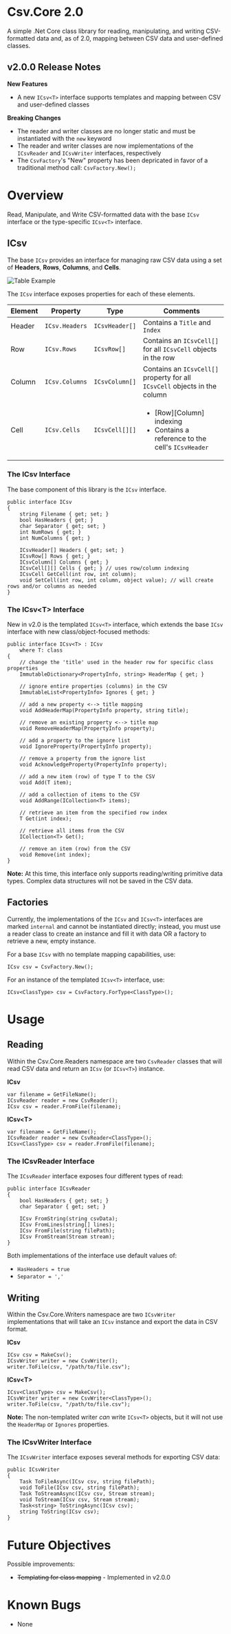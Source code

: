 # Csv.Core 2.0

A simple .Net Core class library for reading, manipulating, and writing CSV-formatted data and, as of 2.0, mapping between CSV data and user-defined classes.

## v2.0.0 Release Notes

**New Features**

  * A new `ICsv<T>` interface supports templates and mapping between CSV and user-defined classes

**Breaking Changes**

  * The reader and writer classes are no longer static and must be instantiated with the `new` keyword
  * The reader and writer classes are now implementations of the `ICsvReader` and `ICsvWriter` interfaces, respectively
  * The `CsvFactory`'s "New" property has been depricated in favor of a traditional method call: `CsvFactory.New();`

# Overview

Read, Manipulate, and Write CSV-formatted data with the base `ICsv` interface or the type-specific `ICsv<T>` interface.

## ICsv

The base `ICsv` provides an interface for managing raw CSV data using a set of **Headers**, **Rows**, **Columns**, and **Cells**.

![Table Example](Csv.Core.png)

The `ICsv` interface exposes properties for each of these elements.

Element|Property|Type|Comments
---|---|---|---
Header|`ICsv.Headers`|`ICsvHeader[]`|Contains a `Title` and `Index`
Row|`ICsv.Rows`|`ICsvRow[]`|Contains an `ICsvCell[]` for all `ICsvCell` objects in the row
Column|`ICsv.Columns`|`ICsvColumn[]`|Contains an `ICsvCell[]` property for all `ICsvCell` objects in the column
Cell|`ICsv.Cells`|`ICsvCell[][]`|<ul><li>[Row][Column] indexing</li><li>Contains a reference to the cell's `ICsvHeader`</li></ul>


### The ICsv Interface
The base component of this library is the `ICsv` interface.

```
public interface ICsv
{
    string Filename { get; set; }
    bool HasHeaders { get; }
    char Separator { get; set; }
    int NumRows { get; }
    int NumColumns { get; }

    ICsvHeader[] Headers { get; set; }
    ICsvRow[] Rows { get; }
    ICsvColumn[] Columns { get; }
    ICsvCell[][] Cells { get; } // uses row/column indexing
    ICsvCell GetCell(int row, int column);
    void SetCell(int row, int column, object value); // will create rows and/or columns as needed
}
```

### The ICsv\<T> Interface
New in v2.0 is the templated `ICsv<T>` interface, which extends the base `ICsv` interface with new class/object-focused methods:

```
public interface ICsv<T> : ICsv
	where T: class
{
	// change the 'title' used in the header row for specific class properties
	ImmutableDictionary<PropertyInfo, string> HeaderMap { get; }
	
	// ignore entire properties (columns) in the CSV
	ImmutableList<PropertyInfo> Ignores { get; }
	
	// add a new property <--> title mapping
	void AddHeaderMap(PropertyInfo property, string title);
	
	// remove an existing property <--> title map
	void RemoveHeaderMap(PropertyInfo property);
	
	// add a property to the ignore list
	void IgnoreProperty(PropertyInfo property);
	
	// remove a property from the ignore list
	void AcknowledgeProperty(PropertyInfo property);
	
	// add a new item (row) of type T to the CSV
	void Add(T item);
	
	// add a collection of items to the CSV
	void AddRange(ICollection<T> items);
	
	// retrieve an item from the specified row index
	T Get(int index);
	
	// retrieve all items from the CSV
	ICollection<T> Get();
	
	// remove an item (row) from the CSV
	void Remove(int index);
}	
```

**Note:** At this time, this interface only supports reading/writing primitive data types. Complex data structures will not be saved in the CSV data.

## Factories

Currently, the implementations of the `ICsv` and `ICsv<T>` interfaces are marked `internal` and cannot be instantiated directly; instead, you must use a reader class to create an instance and fill it with data OR a factory to retrieve a new, empty instance.

For a base `ICsv` with no template mapping capabilities, use:

```
ICsv csv = CsvFactory.New();
```

For an instance of the templated `ICsv<T>` interface, use:

```
ICsv<ClassType> csv = CsvFactory.ForType<ClassType>();
```

# Usage

## Reading

Within the Csv.Core.Readers namespace are two `CsvReader` classes that will read CSV data and return an `ICsv` (or `ICsv<T>`) instance.

**ICsv**

```
var filename = GetFileName();
ICsvReader reader = new CsvReader();
ICsv csv = reader.FromFile(filename);
```

**ICsv\<T>**

```
var filename = GetFileName();
ICsvReader reader = new CsvReader<ClassType>();
ICsv<ClassType> csv = reader.FromFile(filename);
```

### The ICsvReader Interface

The `ICsvReader` interface exposes four different types of read:

```
public interface ICsvReader
{
	bool HasHeaders { get; set; }
	char Separator { get; set; }
	
	ICsv FromString(string csvData);
	ICsv FromLines(string[] lines);
	ICsv FromFile(string filePath);
	ICsv FromStream(Stream stream);
}
```

Both implementations of the interface use default values of:

  * `HasHeaders = true`
  * `Separator = ','`

## Writing

Within the Csv.Core.Writers namespace are two `ICsvWriter` implementations that will take an `ICsv` instance and export the data in CSV format.

**ICsv**

```
ICsv csv = MakeCsv();
ICsvWriter writer = new CsvWriter();
writer.ToFile(csv, "/path/to/file.csv");
```

**ICsv\<T>**

```
ICsv<ClassType> csv = MakeCsv();
ICsvWriter writer = new CsvWriter<ClassType>();
writer.ToFile(csv, "/path/to/file.csv");
```

**Note:** The non-templated writer _can_ write `ICsv<T>` objects, but it will not use the `HeaderMap` or `Ignores` properties.

### The ICsvWriter Interface

The `ICsvWriter` interface exposes several methods for exporting CSV data:

```
public ICsvWriter
{
	Task ToFileAsync(ICsv csv, string filePath);
	void ToFile(ICsv csv, string filePath);
	Task ToStreamAsync(ICsv csv, Stream stream);
	void ToStream(ICsv csv, Stream stream);
	Task<string> ToStringAsync(ICsv csv);
	string ToString(ICsv csv);
}
```

# Future Objectives

Possible improvements:

  * <s>Templating for class mapping</s> - Implemented in v2.0.0

# Known Bugs

  * None